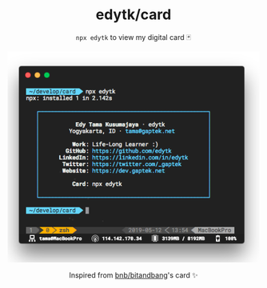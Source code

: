 <div align='center'>

# edytk/card

`npx edytk` to view my digital card 🃏

![preview](preview.png)

Inspired from [bnb/bitandbang](https://github.com/bnb/bitandbang)'s card ✨

</div>
